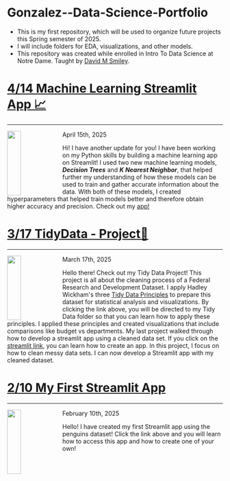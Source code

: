 # Gonzalez--Data-Science-Portfolio
- This is my first repository, which will be used to organize future projects this Spring semester of 2025.
- I will include folders for EDA, visualizations, and other models.
- This repository was created while enrolled in Intro To Data Science at Notre Dame. Taught by [David M Smiley](https://dmsmiley.github.io/).

# [4/14 Machine Learning Streamlit App 📈 ](https://github.com/nat-foerch/Gonzalez--Data-Science-Portfolio/tree/main/MLStreamlitApp)
<hr>
<img align="left" width="230" height="150" src="https://miro.medium.com/v2/resize:fit:1400/1*c_fiB-YgbnMl6nntYGBMHQ.jpeg" style="width: 25%;" />

April 15th, 2025

Hi! I have another update for you! I have been working on my Python skills by building a machine learning app on Streamlit! I used two new machine learning models, ***Decision Trees*** and ***K Nearest Neighbor***, that helped further my understanding of how these models can be used to train and gather accurate information about the data. With both of these models, I created hyperparameters that helped train models better and therefore obtain higher accuracy and precision. Check out my [app!](https://foerchml.streamlit.app/)


# [3/17 TidyData - Project🧹 ](https://github.com/nat-foerch/Gonzalez--Data-Science-Portfolio/tree/main/TidyData-Project)

<hr>
<img align="left" width="230" height="150" src="https://assets.nationbuilder.com/drmikekatz/pages/21/attachments/original/1698609703/money_government_pic_10-29-23_b.jpg?1698609703" style="width: 25%;" />

March 17th, 2025

Hello there! Check out my Tidy Data Project! This project is all about the cleaning process of a Federal Research and Development Dataset. I apply Hadley Wickham's three [Tidy Data Principles](https://vita.had.co.nz/papers/tidy-data.pdf) to prepare this dataset for statistical analysis and visualizations. By clicking the link above, you will be directed to my Tidy Data folder so that you can learn how to apply these principles. I applied these principles and created visualizations that include comparisons like budget vs departments. My last project walked through how to develop a streamlit app using a cleaned data set. If you click on the [streamlit link](https://github.com/nat-foerch/Gonzalez--Data-Science-Portfolio/tree/main/basic_streamlit-app), you can learn how to create an app. In this project, I focus on how to clean messy data sets. I can now develop a Streamlit app with my cleaned dataset. 

# [2/10 My First Streamlit App](https://github.com/nat-foerch/Gonzalez--Data-Science-Portfolio/tree/main/basic_streamlit-app)
<hr>
<img align="left" width="230" height="150" src="https://encrypted-tbn0.gstatic.com/images?q=tbn:ANd9GcSVPOrpeD3cmRtuqhXOmQVpCHVbBgoLqZmXsg&s" style="width: 25%;" />

February 10th, 2025

Hello! I have created my first Streamlit app using the penguins dataset! Click the link above and you will learn how to access this app and how to create one of your own!
